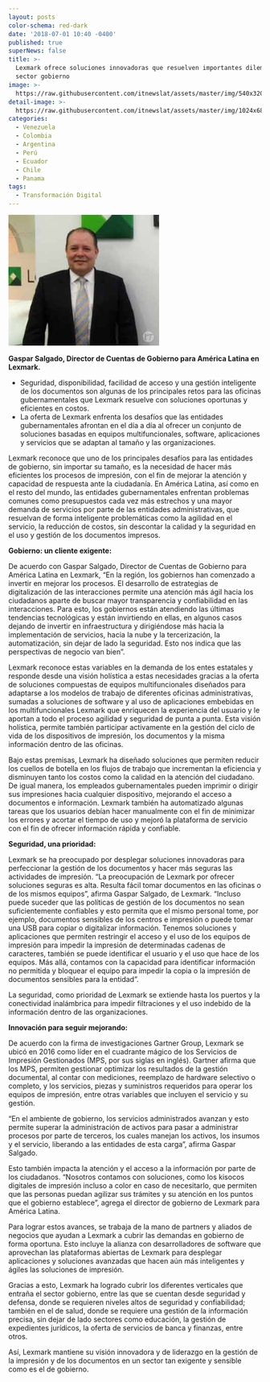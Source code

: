 ```yaml
---
layout: posts
color-schema: red-dark
date: '2018-07-01 10:40 -0400'
published: true
superNews: false
title: >-
  Lexmark ofrece soluciones innovadoras que resuelven importantes dilemas en el
  sector gobierno
image: >-
  https://raw.githubusercontent.com/itnewslat/assets/master/img/540x320/Lexmark-gobierno-p.jpg
detail-image: >-
  https://raw.githubusercontent.com/itnewslat/assets/master/img/1024x680/Lexmark-gobierno-g.jpg
categories:
  - Venezuela
  - Colombia
  - Argentina
  - Perú
  - Ecuador
  - Chile
  - Panama
tags:
  - Transformación Digital
---
```

![](https://raw.githubusercontent.com/itnewslat/assets/master/img/300x300/Gaspar-Salgado.jpg)

**Gaspar Salgado, Director de Cuentas de Gobierno para América Latina en Lexmark.**

- Seguridad, disponibilidad, facilidad de acceso y una gestión inteligente de los documentos son algunas de los principales retos para las oficinas gubernamentales que Lexmark resuelve con soluciones oportunas y eficientes en costos.
- La oferta de Lexmark enfrenta los desafíos que las entidades gubernamentales afrontan en el día a día al ofrecer un conjunto de soluciones basadas en equipos multifuncionales, software, aplicaciones y servicios que se adaptan al tamaño y las organizaciones.

Lexmark reconoce que uno de los principales desafíos para las entidades de gobierno, sin importar su tamaño, es la necesidad de hacer más eficientes los procesos de impresión, con el fin de mejorar la atención y capacidad de respuesta ante la ciudadanía.
En América Latina, así como en el resto del mundo, las entidades gubernamentales enfrentan problemas comunes como presupuestos cada vez más estrechos y una mayor demanda de servicios por parte de las entidades administrativas, que resuelvan de forma inteligente problemáticas como la agilidad en el servicio, la reducción de costos, sin descontar la calidad y la seguridad en el uso y gestión de los documentos impresos. 

**Gobierno: un cliente exigente:**

De acuerdo con Gaspar Salgado, Director de Cuentas de Gobierno para América Latina en Lexmark, “En la región, los gobiernos han comenzado a invertir en mejorar los procesos. El desarrollo de estrategias de digitalización de las interacciones permite una atención más ágil hacia los ciudadanos aparte de buscar mayor transparencia y confiabilidad en las interacciones. Para esto, los gobiernos están atendiendo las últimas tendencias tecnológicas y están invirtiendo en ellas, en algunos casos dejando de invertir en infraestructura y dirigiéndose más hacia la implementación de servicios, hacia la nube y la tercerización, la automatización, sin dejar de lado la seguridad. Esto nos indica que las perspectivas de negocio van bien”.   

Lexmark reconoce estas variables en la demanda de los entes estatales y responde desde una visión holística a estas necesidades gracias a la oferta de soluciones compuestas de equipos multifuncionales diseñados para adaptarse a los modelos de trabajo de diferentes oficinas administrativas, sumadas a soluciones de software y al uso de aplicaciones embebidas en los multifuncionales Lexmark que enriquecen la experiencia del usuario y le aportan a todo el proceso agilidad y seguridad de punta a punta. Esta visión holística, permite también participar activamente en la gestión del ciclo de vida de los dispositivos de impresión, los documentos y la misma información dentro de las oficinas.

Bajo estas premisas, Lexmark ha diseñado soluciones que permiten reducir los cuellos de botella en los flujos de trabajo que incrementan la eficiencia y disminuyen tanto los costos como la calidad en la atención del ciudadano. De igual manera, los empleados gubernamentales pueden imprimir o dirigir sus impresiones hacia cualquier dispositivo, mejorando el acceso a documentos e información. Lexmark también ha automatizado algunas tareas que los usuarios debían hacer manualmente con el fin de minimizar los errores y acortar el tiempo de uso y mejoró la plataforma de servicio con el fin de ofrecer información rápida y confiable.

**Seguridad, una prioridad:**

Lexmark se ha preocupado por desplegar soluciones innovadoras para perfeccionar la gestión de los documentos y hacer más seguras las actividades de impresión. “La preocupación de Lexmark por ofrecer soluciones seguras es alta. Resulta fácil tomar documentos en las oficinas o de los mismos equipos”, afirma Gaspar Salgado, de Lexmark. “Incluso puede suceder que las políticas de gestión de los documentos no sean suficientemente confiables y esto permita que el mismo personal tome, por ejemplo, documentos sensibles de los centros e impresión o puede tomar una USB para copiar o digitalizar información. Tenemos soluciones y aplicaciones que permiten restringir el acceso y el uso de los equipos de impresión para impedir la impresión de determinadas cadenas de caracteres, también se puede identificar el usuario y el uso que hace de los equipos. Más allá, contamos con la capacidad para identificar información no permitida y bloquear el equipo para impedir la copia o la impresión de documentos sensibles para la entidad”. 

La seguridad, como prioridad de Lexmark se extiende hasta los puertos y la conectividad inalámbrica para impedir filtraciones y el uso indebido de la información dentro de las organizaciones. 

**Innovación para seguir mejorando:**

De acuerdo con la firma de investigaciones Gartner Group, Lexmark se ubicó en 2016 como líder en el cuadrante mágico de los Servicios de Impresión Gestionados (MPS, por sus siglas en inglés). Gartner afirma que los MPS, permiten gestionar optimizar los resultados de la gestión documental, al contar con mediciones, reemplazo de hardware selectivo o completo, y los servicios, piezas y suministros requeridos para operar los equipos de impresión, entre otras variables que incluyen el servicio y su gestión.

“En el ambiente de gobierno, los servicios administrados avanzan y esto permite superar la administración de activos para pasar a administrar procesos por parte de terceros, los cuales manejan los activos, los insumos y el servicio, liberando a las entidades de esta carga”, afirma Gaspar Salgado. 

Esto también impacta la atención y el acceso a la información por parte de los ciudadanos. “Nosotros contamos con soluciones, como los kisocos digitales de impresión incluso a color en caso de necesitarlo, que permiten que las personas puedan agilizar sus trámites y su atención en los puntos que el gobierno establece”, agrega el director de gobierno de Lexmark para América Latina.  

Para lograr estos avances, se trabaja de la mano de partners y aliados de negocios que ayudan a Lexmark a cubrir las demandas en gobierno de forma oportuna. Esto incluye la alianza con desarrolladores de software que aprovechan las plataformas abiertas de Lexmark para desplegar aplicaciones y soluciones avanzadas que hacen aún más inteligentes y ágiles las soluciones de impresión.  

Gracias a esto, Lexmark ha logrado cubrir los diferentes verticales que entraña el sector gobierno, entre las que se cuentan desde seguridad y defensa, donde se requieren niveles altos de seguridad y confiabilidad; también en el de salud, donde se requiere una gestión de la información precisa, sin dejar de lado sectores como educación, la gestión de expedientes jurídicos, la oferta de servicios de banca y finanzas, entre otros.

Así, Lexmark mantiene su visión innovadora y de liderazgo en la gestión de la impresión y de los documentos en un sector tan exigente y sensible como es el de gobierno.